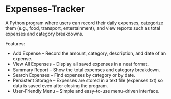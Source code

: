 # Expenses-Tracker
A Python program where users can record their daily expenses, categorize them (e.g., food, transport, entertainment), and view reports such as total expenses and category breakdowns.

Features:
- Add Expense – Record the amount, category, description, and date of an expense.
- View All Expenses – Display all saved expenses in a neat format.
- Summary Report – Show the total expenses and category breakdown.
- Search Expenses – Find expenses by category or by date.
- Persistent Storage – Expenses are stored in a text file (expenses.txt) so data is saved even after closing the program.
- User-Friendly Menu – Simple and easy-to-use menu-driven interface.
